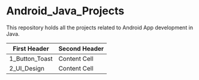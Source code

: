 # Android_Java_Projects 

This repository holds all the projects related to Android App development in Java.

| First Header  | Second Header |
| ------------- | ------------- |
| 1_Button_Toast  | Content Cell  |
| 2_UI_Design  | Content Cell  |

